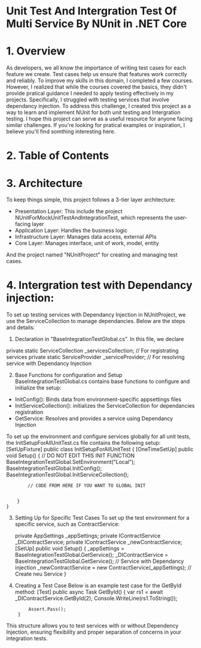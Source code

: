 # Unit Test And Intergration Test Of Multi Service By NUnit in .NET Core 

# 1. Overview
As developers, we all know the importance of writing test cases for each feature we create. Test cases help us ensure that features work correctly and reliably. To improve my skills in this domain, I completed a few courses. However, I realized that while the courses covered the basics, they didn't provide pratical guidance I needed to apply testing effectively in my projects.
Specifically, I struggled with testing services that involve dependancy injection. To address this challenge, I created this project as a way to learn and implement NUnit for both unit testing and Intergration testing. 
I hope this project can serve as a useful resource for anyone facing similar challenges. If you're looking for pratical examples or inspiration, I believe you'll find somthing interesting here. 

# 2. Table of Contents

# 3. Architecture
To keep things simple, this project follows a 3-tier layer architecture:
- Presentation Layer: This include the project NUnitForMockUnitTestAndIntegrationTest, which represents the user-facing layer
- Application Layer: Handles the business logic
- Infrastructure Layer: Manages data access, external APIs
- Core Layer: Manages interface, unit of work, model, entity

And the project named "NUnitProject" for creating and managing test cases.

# 4. Intergration test with Dependancy injection:
To set up testing services with Dependancy Injection in NUnitProject, we use the ServiceCollection to manage dependancies. Below are the steps and details:
1. Declaration in "BaseIntegrationTestGlobal.cs". In this file, we declare

private static ServiceCollection _servicesCollection; // For registrating services 
private static ServiceProvider _serviceProvider; // For resolving service with Dependancy Injection

2. Base Functions for configuration and Setup
BaseIntegrationTestGlobal.cs contains base functions to configure and initialize the setup:
 - InitConfig(): Binds data from environment-specific appsettings files
 - InitServiceCollection(): initializes the ServiceCollection for dependancies registration
 - GetService<T>: Resolves and provides a service using Dependancy Injection 

To set up the environment and configure services globally for all unit tests, the InitSetupForAllUnitTest.cs file contains the following setup:
    [SetUpFixture]
    public class InitSetupForAllUnitTest
    {
        [OneTimeSetUp]
        public void Setup()
        {
            // DO NOT EDIT THIS INIT FUNCTION
            BaseIntegrationTestGlobal.SetEnvironment("Local");
            BaseIntegrationTestGlobal.InitConfig();
            BaseIntegrationTestGlobal.InitServiceCollection();

            // CODE FROM HERE IF YOU WANT TO GLOBAL INIT


        }
    }

3. Setting Up for Specific Test Cases
To set up the test environment for a specific service, such as ContractService:

      private AppSettings _appSettings;
      private IContractService _DIContractService;
      private IContractService _newContractService;
      [SetUp]
      public void Setup()
      {
          _appSettings = BaseIntegrationTestGlobal.GetService<AppSettings>();
          _DIContractService = BaseIntegrationTestGlobal.GetService<IContractService>(); // Service with Dependancy injection
          _newContractService = new ContractService(_appSettings); // Create neu Service 
      }

4. Creating a Test Case
Below is an example test case for the GetById method:
        [Test]
        public async Task GetById()
        {
            var rs1 = await _DIContractService.GetById(2);
            Console.WriteLine(rs1.ToString());

            Assert.Pass();
        }

This structure allows you to test services with or without Dependency Injection, ensuring flexibility and proper separation of concerns in your integration tests.